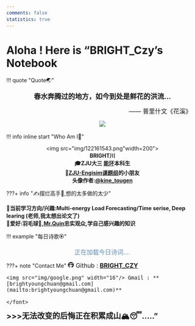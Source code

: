 ```yaml
---
comments: false
statistics: true
---
```


# Aloha ! Here is “BRIGHT_Czy’s Notebook



!!! quote "Quote🌏"
    <center>
    <font size=4>
    <B>
    春水奔腾过的地方，如今到处是鲜花的洪流...
    </B>
    </font>
    </center>
    <p align="right"><font size=3>—— 普里什文《花溪》 &nbsp; &nbsp; </font></p>

<center>
  <img src="img/wallhaven-wel216_3840x2400.png" width="800"/>
</center>

!!! info inline start "Who Am I🧐" 
    <center>
    <img src="img/122161543.png"width=200">
    <div style="text-align: font-size:20px;font-weight:bold">BRIGHT川 </div>
    <div style="text-align: font-size:20px;font-weight:bold">🎓ZJU大三
    [能环](http://www.doe.zju.edu.cn/)本科生 </div>
    <div style="text-align: font-size:20px;font-weight:bold">🔬**[ZJU-Engisim课题组](https://mp.weixin.qq.com/s/J8ZENZ5obwS8viFMMGiqJw)**的小朋友 </div>
    <div style="text-align: font-size:3px;">头像作者:**[@kine_tougen](https://twitter.com/kine_tougen)**</div>
    </center>

???+ info "✍摆烂高手🤣,想的太多做的太少"
    <div style="text-align: font-size:45px;font-weight:bold">🔮当前学习方向/兴趣:<B>Multi-energy Load Forecasting</B>/Time serise, Deep learing (老师,我太想出论文了)</div>
    <div style="text-align: font-size:20px;font-weight:bold">🐰爱好:羽毛球🏸,[Mr.Quin](https://space.bilibili.com/15810/dynamic)忠实观众,学自己感兴趣的知识</div>
    <div style="text-align: font-size:20px;font-weight:bold"></div>


!!! example "每日诗歌🏵"
    <center>
    <font  color= #608DBD size=3>
    <span id="jinrishici-sentence">正在加载今日诗词....</span>
    <script src="https://sdk.jinrishici.com/v2/browser/jinrishici.js" charset="utf-8"></script>
    </font>
    </center>
    
???+ note "Contact Me"
    <font size=3>
    <img src="img/github.png" width="16"/> Github : **[BRIGHT_CZY](https://github.com/czy1101kksk?tab=repositories)**
    
    <img src="img/google.png" width="16"/> Gmail : **[brightyoungchuan@gmail.com](mailto:brightyoungchuan@gmail.com)**
    
    </font>


<div style="text-align: left;font-size:20px;font-weight:bold">>>>无法改变的后悔正在积累成山🏔😴.....” </div>




